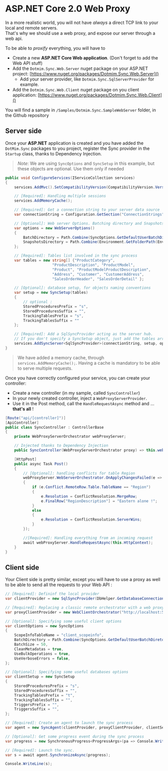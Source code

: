 # ASP.NET Core 2.0 Web Proxy

In a more realistic world, you will not have *always* a direct TCP link to your local and remote servers.  
That's why we should use a web proxy, and expose our server through a web api.   

To be able to *proxify* everything, you will have to
* Create a new **ASP.NET Core Web application**. (Don't forget to add the Web API stuff)
* Add the `Dotmim.Sync.Web.Server` nuget package on your ASP.NET project: [https://www.nuget.org/packages/Dotmim.Sync.Web.Server]()
    * Add your server provider, like `Dotmim.Sync.SqlServerProvider` for example.
* Add the `Dotmim.Sync.Web.Client` nuget package on you client application: [https://www.nuget.org/packages/Dotmim.Sync.Web.Client]() 

You will find a sample in `/Samples/Dotmim.Sync.SampleWebServer` folder, in the Github repository


## Server side

Once your **ASP.NET** application is created and you have added the `DotMim.Sync` packages to you project, register the Sync provider in the `Startup` class, thanks to Dependency Injection.

> *Note*: We are using `SyncOptions` and `SyncSetup` in this example, but these objects are optional. Use them only if needed 

``` cs
public void ConfigureServices(IServiceCollection services)
{
    services.AddMvc().SetCompatibilityVersion(CompatibilityVersion.Version_2_2);

    // [Required]: Handling multiple sessions
    services.AddMemoryCache();

    // [Required]: Get a connection string to your server data source
    var connectionString = Configuration.GetSection("ConnectionStrings")["DefaultConnection"];

    // [Optional]: Web server Options. Batching directory and Snapshots directory
    var options = new WebServerOptions()
    {
        BatchDirectory = Path.Combine(SyncOptions.GetDefaultUserBatchDiretory(), "server"),
        SnapshotsDirectory = Path.Combine(Environment.GetFolderPath(Environment.SpecialFolder.UserProfile), "Snapshots")
    };

    // [Required]: Tables list involved in the sync process
    var tables = new string[] {"ProductCategory",
                     "ProductDescription", "ProductModel",
                     "Product", "ProductModelProductDescription",
                     "Address", "Customer", "CustomerAddress",
                     "SalesOrderHeader", "SalesOrderDetail" };

    // [Optional]: database setup, for objects naming conventions
    var setup = new SyncSetup(tables)
    {
        // optional :
        StoredProceduresPrefix = "s",
        StoredProceduresSuffix = "",
        TrackingTablesPrefix = "s",
        TrackingTablesSuffix = ""
    };

    // [Required]: Add a SqlSyncProvider acting as the server hub.
    // If you don't specify a SyncSetup object, just add the tables array.
    services.AddSyncServer<SqlSyncProvider>(connectionString, setup, options);
}
```

> We have added a memory cache, through `services.AddMemoryCache();`. Having a cache is mandatory to be able to serve multiple requests. 

Once you have correctly configured your service, you can create your controller:

* Create a new controller (in my sample, called `SyncController`)
* In your newly created controller, inject a `WebProxyServerProvider`.   
* Use it in the Post method, call the `HandleRequestAsync` method and ... **that's all** !

``` cs
[Route("api/[controller]")]
[ApiController]
public class SyncController : ControllerBase
{
    private WebProxyServerOrchestrator webProxyServer;

    // Injected thanks to Dependency Injection
    public SyncController(WebProxyServerOrchestrator proxy) => this.webProxyServer = proxy;

    [HttpPost]
    public async Task Post()
    {
        // [Optional]: handling conflicts for table Region
        webProxyServer.WebServerOrchestrator.OnApplyChangesFailed(e =>
        {
            if (e.Conflict.RemoteRow.Table.TableName == "Region")
            {
                e.Resolution = ConflictResolution.MergeRow;
                e.FinalRow["RegionDescription"] = "Eastern alone !";
            }
            else
            {
                e.Resolution = ConflictResolution.ServerWins;
            }
        });

        //[Required]: Handling everything from an incoming request
        await webProxyServer.HandleRequestAsync(this.HttpContext);
    }
}

```

## Client side

Your Client side is pretty similar, except you will have to use a proxy as well to be able to send all the requests to your Web API :

``` cs
// [Required]: Defininf the local provider
var clientProvider = new SqlSyncProvider(DbHelper.GetDatabaseConnectionString(clientDbName));

// [Required]: Replacing a classic remote orchestrator with a web proxy orchestrator that point on the web api
var proxyClientProvider = new WebClientOrchestrator("http://localhost:52288/api/Sync");

// [Optional]: Specifying some useful client options
var clientOptions = new SyncOptions
{
    ScopeInfoTableName = "client_scopeinfo",
    BatchDirectory = Path.Combine(SyncOptions.GetDefaultUserBatchDiretory(), "sync_client"),
    BatchSize = 50,
    CleanMetadatas = true,
    UseBulkOperations = true,
    UseVerboseErrors = false,
};

// [Optional]: Specifying some useful databases options
var clientSetup = new SyncSetup
{
    StoredProceduresPrefix = "s",
    StoredProceduresSuffix = "",
    TrackingTablesPrefix = "t",
    TrackingTablesSuffix = "",
    TriggersPrefix = "",
    TriggersSuffix = "",
};

// [Required]: Create an agent to launch the sync process
var agent = new SyncAgent(clientProvider, proxyClientProvider, clientSetup, clientOptions);

// [Optional]: Get some progress event during the sync process
var progress = new SynchronousProgress<ProgressArgs>(pa => Console.WriteLine($"{pa.Context.SessionId} - {pa.Context.SyncStage}\t {pa.Message}"));

// [Required]: Launch the sync.
var s = await agent.SynchronizeAsync(progress);

Console.WriteLine(s);

```

